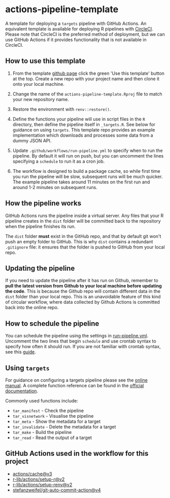 # actions-pipeline-template

A template for deploying a `targets` pipeline with GitHub Actions. An equivalent template is available for deploying R pipelines with [CircleCI](https://github.com/ft-interactive/circleci-pipeline-template). Please note that CircleCI is the preferred method of deployment, but we can use GitHub Actions if it provides functionality that is not available in CircleCI.

## How to use this template

1. From the template [github page](https://github.com/ft-interactive/actions-pipeline-template) click the green 'Use this template' button at the top. Create a new repo with your project name and then clone it onto your local machine.

2. Change the name of the `actions-pipeline-template.Rproj` file to match your new repository name.

3. Restore the environment with `renv::restore()`.

4. Define the functions your pipeline will use in script files in the `R` directory, then define the pipeline itself in `_targets.R`. See below for guidance on using `targets`. This template repo provides an example implementation which downloads and processes some data from a dummy JSON API.

5. Update `.github/workflows/run-pipeline.yml` to specify when to run the pipeline. By default it will run on push, but you can uncomment the lines specifying a `schedule` to run it as a cron job.

6. The workflow is designed to build a package cache, so while first time you run the pipeline will be slow, subsequent runs will be much quicker. The example pipeline takes around 11 minutes on the first run and around 1-2 minutes on subsequent runs.

## How the pipeline works

GitHub Actions runs the pipeline inside a virtual server. Any files that your R pipeline creates in the `dist` folder will be committed back to the repository when the pipeline finishes its run.

The `dist` folder **must** exist in the GitHub repo, and that by default git won't push an empty folder to GitHub. This is why `dist` contains a redundant `.gitignore` file: it ensures that the folder is pushed to GitHub from your local repo.

## Updating the pipeline

If you need to update the pipeline after it has run on Github, remember to **pull the latest version from Github to your local machine before updating the code**. This is because the Github repo will contain different data in the `dist` folder than your local repo. This is an unavoidable feature of this kind of circular workflow, where data collected by Github Actions is committed back into the online repo.

## How to schedule the pipeline

You can schedule the pipeline using the settings in [run-pipeline.yml](.github/workflows/run-pipeline.yml). Uncomment the two lines that begin `schedule` and use crontab syntax to specify how often it should run. If you are not familiar with crontab syntax, see this [guide](https://jasonet.co/posts/scheduled-actions/).

## Using `targets`

For guidance on configuring a targets pipeline please see the [online manual](https://books.ropensci.org/targets/). A complete function reference can be found in the [official documentation](https://docs.ropensci.org/targets/).

Commonly used functions include:

- `tar_manifest` - Check the pipeline
- `tar_visnetwork` - Visualise the pipeline
- `tar_meta` - Show the metadata for a target
- `tar_invalidate` - Delete the metadata for a target
- `tar_make` - Build the pipeline
- `tar_read` - Read the output of a target

## GitHub Actions used in the workflow for this project

- [actions/cache@v3](https://github.com/actions/cache)
- [r-lib/actions/setup-r@v2](https://github.com/r-lib/actions/tree/v2-branch/setup-r)
- [r-lib/actions/setup-renv@v2](https://github.com/r-lib/actions/tree/v2-branch/setup-renv)
- [stefanzweifel/git-auto-commit-action@v4](https://github.com/stefanzweifel/git-auto-commit-action)